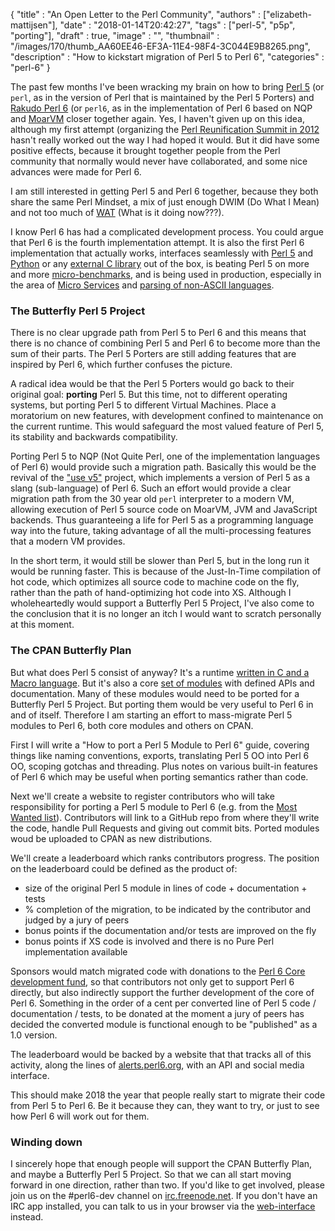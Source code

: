 
  {
    "title"       : "An Open Letter to the Perl Community",
    "authors"     : ["elizabeth-mattijsen"],
    "date"        : "2018-01-14T20:42:27",
    "tags"        : ["perl-5", "p5p", "porting"],
    "draft"       : true,
    "image"       : "",
    "thumbnail" : "/images/170/thumb_AA60EE46-EF3A-11E4-98F4-3C044E9B8265.png",
    "description" : "How to kickstart migration of Perl 5 to Perl 6",
    "categories"  : "perl-6"
  }

The past few months I've been wracking my brain on how to bring [Perl 5](https://www.perl.org) (or `perl`, as in the version of Perl that is maintained by the Perl 5 Porters) and [Rakudo Perl 6](https://www.perl6.org) (or `perl6`, as in the implementation of Perl 6 based on NQP and [MoarVM](http://moarvm.org) closer together again. Yes, I haven't given up on this idea, although my first attempt (organizing the [Perl Reunification Summit in 2012](https://szabgab.com/perl-reunification-summit-2012.html) hasn't really worked out the way I had hoped it would. But it did have some positive effects, because it brought together people from the Perl community that normally would never have collaborated, and some nice advances were made for Perl 6.

I am still interested in getting Perl 5 and Perl 6 together, because they both share the same Perl Mindset, a mix of just enough DWIM (Do What I Mean) and not too much of [WAT](https://www.destroyallsoftware.com/talks/wat) (What is it doing now???).

I know Perl 6 has had a complicated development process. You could argue that Perl 6 is the fourth implementation attempt. It is also the first Perl 6 implementation that actually works, interfaces seamlessly with [Perl 5](http://modules.perl6.org/dist/Inline::Perl5:cpan:NINE") and [Python](https://github.com/niner/Inline-Python/blob/master/README.md) or any [external C library](https://docs.perl6.org/language/nativecall) out of the box, is beating Perl 5 on more and more [micro-benchmarks](http://news.perlfoundation.org/2017/11/perl-6-performance-and-reliabi-4.html), and is being used in production, especially in the area of [Micro Services](http://mi.cro.services) and [parsing of non-ASCII languages](https://perl6advent.wordpress.com/2017/12/13/).

### The Butterfly Perl 5 Project
There is no clear upgrade path from Perl 5 to Perl 6 and this means that there is no chance of combining Perl 5 and Perl 6 to become more than the sum of their parts. The Perl 5 Porters are still adding features that are inspired by Perl 6, which further confuses the picture.

A radical idea would be that the Perl 5 Porters would go back to their original goal: **porting** Perl 5. But this time, not to different operating systems, but porting Perl 5 to different Virtual Machines. Place a moratorium on new features, with development confined to maintenance on the current runtime. This would safeguard the most valued feature of Perl 5, its stability and backwards compatibility.

Porting Perl 5 to NQP (Not Quite Perl, one of the implementation languages of Perl 6) would provide such a migration path. Basically this would be the revival of the ["use v5"](https://github.com/rakudo-p5/v5) project, which implements a version of Perl 5 as a slang (sub-language) of Perl 6. Such an effort would provide a clear migration path from the 30 year old `perl` interpreter to a modern VM, allowing execution of Perl 5 source code on MoarVM, JVM and JavaScript backends. Thus guaranteeing a life for Perl 5 as a programming language way into the future, taking advantage of all the multi-processing features that a modern VM provides.

In the short term, it would still be slower than Perl 5, but in the long run it would be running faster. This is because of the Just-In-Time compilation of hot code, which optimizes all source code to machine code on the fly, rather than the path of hand-optimizing hot code into XS. Although I wholeheartedly would support a Butterfly Perl 5 Project, I've also come to the conclusion that it is no longer an itch I would want to scratch personally at this moment.

### The CPAN Butterfly Plan
But what does Perl 5 consist of anyway? It's a runtime [written in C and a Macro language](https://github.com/Perl/perl5). But it's also a core [set of modules](https://github.com/Perl/perl5/tree/blead/lib) with defined APIs and documentation. Many of these modules would need to be ported for a Butterfly Perl 5 Project. But porting them would be very useful to Perl 6 in and of itself. Therefore I am starting an effort to mass-migrate Perl 5 modules to Perl 6, both core modules and others on CPAN.

First I will write a "How to port a Perl 5 Module to Perl 6" guide, covering things like naming conventions, exports, translating Perl 5 OO into Perl 6 OO, scoping gotchas and threading. Plus notes on various built-in features of Perl 6 which may be useful when porting semantics rather than code.

Next we'll create a website to register contributors who will take responsibility for porting a Perl 5 module to Perl 6 (e.g. from the [Most Wanted list](https://github.com/perl6/perl6-most-wanted)). Contributors will link to a GitHub repo from where they'll write the code, handle Pull Requests and giving out commit bits. Ported modules woud be uploaded to CPAN as new distributions.

We'll create a leaderboard which ranks contributors progress. The position on the leaderboard could be defined as the product of:

+ size of the original Perl 5 module in lines of code + documentation + tests
+ % completion of the migration, to be indicated by the contributor and judged by a jury of peers
+ bonus points if the documentation and/or tests are improved on the fly
+ bonus points if XS code is involved and there is no Pure Perl implementation available

Sponsors would match migrated code with donations to the [Perl 6 Core development fund](http://www.perlfoundation.org/perl_6_core_development_fund), so that contributors not only get to support Perl 6 directly, but also indirectly support the further development of the core of Perl 6. Something in the order of a cent per converted line of Perl 5 code / documentation / tests, to be donated at the moment a jury of peers has decided the converted module is functional enough to be "published" as a 1.0 version.

The leaderboard would be backed by a website that that tracks all of this activity, along the lines of [alerts.perl6.org](https://alerts.perl6.org), with an API and social media interface.

This should make 2018 the year that people really start to migrate their code from Perl 5 to Perl 6. Be it because they can, they want to try, or just to see how Perl 6 will work out for them.

### Winding down
I sincerely hope that enough people will support the CPAN Butterfly Plan, and maybe a Butterfly Perl 5 Project. So that we can all start moving forward in one direction, rather than two. If you'd like to get involved, please join us on the #perl6-dev channel on [irc.freenode.net](http://freenode.net). If you don't have an IRC app installed, you can talk to us in your browser via the [web-interface](http://webchat.freenode.net/?channels=perl6-dev&nick=) instead.
